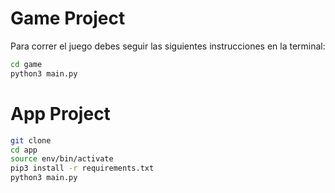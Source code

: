 # Game Project

Para correr el juego debes seguir las siguientes instrucciones en la terminal:

```sh
cd game
python3 main.py
```


# App Project

```sh
git clone
cd app
source env/bin/activate
pip3 install -r requirements.txt
python3 main.py
```

